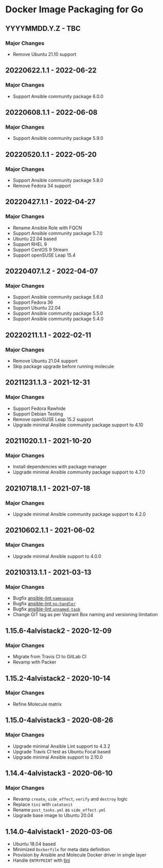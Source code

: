 # Docker Image Packaging for Go

## YYYYMMDD.Y.Z - TBC

### Major Changes

  - Remove Ubuntu 21.10 support

## 20220622.1.1 - 2022-06-22

### Major Changes

  - Support Ansible community package 6.0.0

## 20220608.1.1 - 2022-06-08

### Major Changes

  - Support Ansible community package 5.9.0

## 20220520.1.1 - 2022-05-20

### Major Changes

  - Support Ansible community package 5.8.0
  - Remove Fedora 34 support

## 20220427.1.1 - 2022-04-27

### Major Changes

  - Rename Ansible Role with FQCN
  - Support Ansible community package 5.7.0
  - Ubuntu 22.04 based
  - Support RHEL 9
  - Support CentOS 9 Stream
  - Support openSUSE Leap 15.4

## 20220407.1.2 - 2022-04-07

### Major Changes

  - Support Ansible community package 5.6.0
  - Support Fedora 36
  - Support Ubuntu 22.04
  - Support Ansible community package 5.5.0
  - Support Ansible community package 5.4.0

## 20220211.1.1 - 2022-02-11

### Major Changes

  - Remove Ubuntu 21.04 support
  - Skip package upgrade before running molecule

## 20211231.1.3 - 2021-12-31

### Major Changes

  - Support Fedora Rawhide
  - Support Debian Testing
  - Remove openSUSE Leap 15.2 support
  - Upgrade minimal Ansible community package support to 4.10

## 20211020.1.1 - 2021-10-20

### Major Changes

  - Install dependencies with package manager
  - Upgrade minimal Ansible community package support to 4.7.0

## 20210718.1.1 - 2021-07-18

### Major Changes

  - Upgrade minimal Ansible community package support to 4.2.0

## 20210602.1.1 - 2021-06-02

### Major Changes

  - Upgrade minimal Ansible support to 4.0.0

## 20210313.1.1 - 2021-03-13

### Major Changes

  - Bugfix [ansible-lint `namespace`](https://github.com/ansible-community/ansible-lint/pull/1451)
  - Bugfix [ansible-lint `no-handler`](https://github.com/ansible-community/ansible-lint/pull/1402)
  - Bugfix [ansible-lint `unnamed-task`](https://github.com/ansible-community/ansible-lint/pull/1413)
  - Change GIT tag as per Vagrant Box naming and versioning limitation

## 1.15.6-4alvistack2 - 2020-12-09

### Major Changes

  - Migrate from Travis CI to GitLab CI
  - Revamp with Packer

## 1.15.2-4alvistack2 - 2020-10-14

### Major Changes

  - Refine Molecule matrix

## 1.15.0-4alvistack3 - 2020-08-26

### Major Changes

  - Upgrade minimal Ansible Lint support to 4.3.2
  - Upgrade Travis CI test as Ubuntu Focal based
  - Upgrade minimal Ansible support to 2.10.0

## 1.14.4-4alvistack3 - 2020-06-10

### Major Changes

  - Revamp `create`, `side_effect`, `verify` and `destroy` logic
  - Replace `tini` with `catatonit`
  - Rename `post_tasks.yml` as `side_effect.yml`
  - Upgrade base image to Ubuntu 20.04

## 1.14.0-4alvistack1 - 2020-03-06

  - Ubuntu 18.04 based
  - Minimized `Dockerfile` for meta data definition
  - Provision by Ansible and Molecule Docker driver in single layer
  - Handle `ENTRYPOINT` with [tini](https://github.com/krallin/tini)
